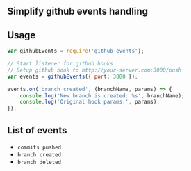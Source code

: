 ## Simplify github events handling

## Usage

```javascript
var githubEvents = require('github-events');

// Start listener for github hooks
// Setup github hook to http://your-server.com:3000/push
var events = githubEvents({ port: 3000 });

events.on('branch created', (branchName, params) => {
	console.log('New branch is created: %s', branchName);
	console.log('Original hook params:', params);
});
```

## List of events

- `commits pushed`
- `branch created`
- `branch deleted`
